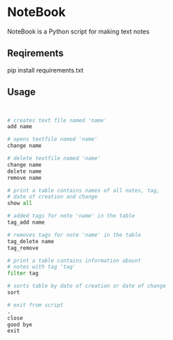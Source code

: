 # NoteBook

NoteBook is a Python script for making text notes 
## Reqirements

pip install requirements.txt

## Usage

```python


# creates text file named 'name'
add name

# opens textfile named 'name'
change name

# delete textfile named 'name'
change name
delete name
remove name

# print a table contains names of all notes, tag,
# date of creation and change
show all

# added tags for note 'name' in the table
tag_add name

# removes tags for note 'name' in the table
tag_delete name
tag_remove

# print a table contains information abount 
# notes with tag 'tag'
filter tag

# sorts table by date of creation or date of change
sort

# exit from script
. 
close
good bye
exit

```

